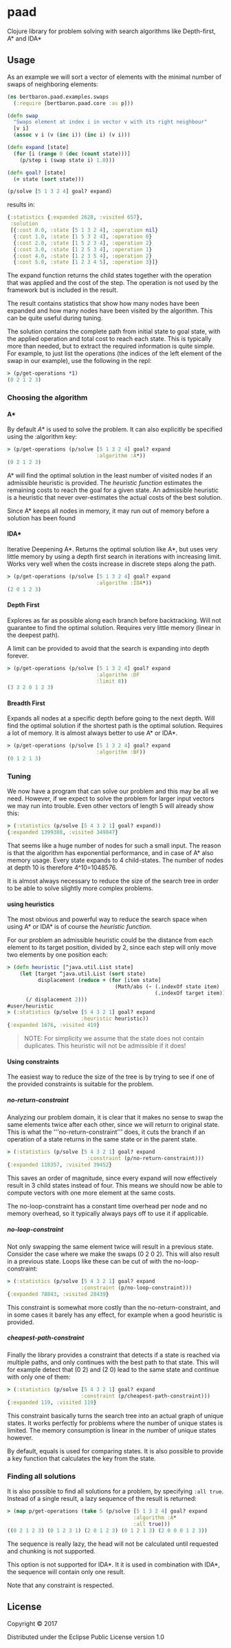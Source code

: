 # paad

Clojure library for problem solving with search algorithms like Depth-first, A\* and IDA\*

## Usage

As an example we will sort a vector of elements with the minimal number of swaps
of neighboring elements:

```clojure
(ns bertbaron.paad.examples.swaps
  (:require [bertbaron.paad.core :as p]))

(defn swap
  "Swaps element at index i in vector v with its right neighbour"
  [v i]
  (assoc v i (v (inc i)) (inc i) (v i)))

(defn expand [state]
  (for [i (range 0 (dec (count state)))]
    (p/step i (swap state i) 1.0)))

(defn goal? [state]
  (= state (sort state)))

(p/solve [5 1 3 2 4] goal? expand) 
```
results in:
```clojure
{:statistics {:expanded 2628, :visited 657},
 :solution
 [{:cost 0.0, :state [5 1 3 2 4], :operation nil}
  {:cost 1.0, :state [1 5 3 2 4], :operation 0}
  {:cost 2.0, :state [1 5 2 3 4], :operation 2}
  {:cost 3.0, :state [1 2 5 3 4], :operation 1}
  {:cost 4.0, :state [1 2 3 5 4], :operation 2}
  {:cost 5.0, :state [1 2 3 4 5], :operation 3}]}
```

The expand function returns the child states together with the operation that was applied
and the cost of the step. The operation is not used by the framework but is included in
the result.

The result contains statistics that show how many nodes have been expanded and how many 
nodes have been visited by the algorithm. This can be quite useful during tuning.

The solution contains the complete path from initial state to goal state, with the applied
operation and total cost to reach each state. This is typically more than needed, but to
extract the required information is quite simple. For example, to just list the operations
(the indices of the left element of the swap in our example), use the following in the repl:

```clojure
> (p/get-operations *1)
(0 2 1 2 3)
```

### Choosing the algorithm

#### A*
 
By default *A** is used to solve the problem. It can also explicitly be specified using
the :algorithm key:

```clojure
> (p/get-operations (p/solve [5 1 3 2 4] goal? expand
                             :algorithm :A*))
(0 2 1 2 3)   
```

A* will find the optimal solution in the least number of visited nodes if an admissible
heuristic is provided. The *heuristic function* estimates the remaining costs to reach
the goal for a given state. An admissible heuristic is a heuristic that never over-estimates
the actual costs of the best solution.

Since A* keeps all nodes in memory, it may run out of memory before a solution has been
found

#### IDA*

Iterative Deepening A*. Returns the optimal solution like A*, but uses
very little memory by using a depth first search in iterations with increasing limit. Works very well when the costs increase in discrete steps along the path.

```clojure
> (p/get-operations (p/solve [5 1 3 2 4] goal? expand
                             :algorithm :IDA*))
(2 0 1 2 3)
```
    
#### Depth First

Explores as far as possible along each branch before backtracking. Will not guarantee to
find the optimal solution. Requires very little memory (linear in the deepest path).

A limit can be provided to avoid that the search is expanding into depth forever.

```clojure
> (p/get-operations (p/solve [5 1 3 2 4] goal? expand
                             :algorithm :DF
                             :limit 8))
(3 3 2 0 1 2 3)
```

#### Breadth First

Expands all nodes at a specific depth before going to the next
depth. Will find the optimal solution if the shortest path is the optimal solution.
Requires a lot of memory. It is almost always better to use A* or IDA*.

```clojure
> (p/get-operations (p/solve [5 1 3 2 4] goal? expand
                             :algorithm :BF))
(0 1 2 1 3)
```

### Tuning

We now have a program that can solve our problem and this may be all we need. However, if we
expect to solve the problem for larger input vectors we may run into trouble. Even other
vectors of length 5 will already show this:

```clojure
> (:statistics (p/solve [5 4 3 2 1] goal? expand))  
{:expanded 1399388, :visited 349847}
```
    
That seems like a huge number of nodes for such a small input. The reason is that the algorithm
has exponential performance, and in case of A* also memory usage. Every state expands to 4 child-states.
The number of nodes at depth 10 is therefore 4^10=1048576.

It is almost always necessary to reduce the size of the search tree in order to be able to solve
slightly more complex problems. 

#### using heuristics

The most obvious and powerful way to reduce the search space when using A\* or IDA\* is of course the *heuristic function*.

For our problem an admissible heuristic could be the distance from each element to its target position,
divided by 2, since each step will only move two elements by one position each:

```clojure
> (defn heuristic [^java.util.List state]
    (let [target ^java.util.List (sort state)
          displacement (reduce + (for [item state]
                                   (Math/abs (- (.indexOf state item)
                                                (.indexOf target item)))))]
      (/ displacement 2)))
#user/heuristic
> (:statistics (p/solve [5 4 3 2 1] goal? expand
                        :heuristic heuristic))
{:expanded 1676, :visited 419} 
```
> NOTE: For simplicity we assume that the state does not contain duplicates. This heuristic will not be
> admissible if it does!


#### Using constraints

The easiest way to reduce the size of the tree is by trying to see if one of the provided constraints
is suitable for the problem.

##### no-return-constraint

Analyzing our problem domain, it is clear that it makes no sense to swap the same elements twice after
each other, since we will return to original state. This is what the '''no-return-constraint''' does,
it cuts the branch if an operation of a state returns in the same state or in the parent state.

```clojure
> (:statistics (p/solve [5 4 3 2 1] goal? expand
                          :constraint (p/no-return-constraint)))
{:expanded 118357, :visited 39452}
```

This saves an order of magnitude, since every expand will now effectively result in 3 child states
instead of four. This means we should now be able to compute vectors with one more element at the
same costs.

The no-loop-constraint has a constant time overhead per node and no memory overhead, so it typically
always pays off to use it if applicable.

##### no-loop-constraint

Not only swapping the same element twice will result in a previous state. Consider the case where
we make the swaps (0 2 0 2). This will also result in a previous state. Loops like these can be cut
of with the no-loop-constraint:

```clojure
> (:statistics (p/solve [5 4 3 2 1] goal? expand
                        :constraint (p/no-loop-constraint)))
{:expanded 78843, :visited 28439}
```

This constraint is somewhat more costly than the no-return-constraint, and in some cases it barely has
any effect, for example when a good heuristic is provided.

##### cheapest-path-constraint

Finally the library provides a constraint that detects if a state is reached via multiple paths, and
only continues with the best path to that state. This will for example detect that (0 2) and (2 0)
lead to the same state and continue with only one of them:

```clojure
> (:statistics (p/solve [5 4 3 2 1] goal? expand
                        :constraint (p/cheapest-path-constraint)))
{:expanded 119, :visited 119}
```
    
This constraint basically turns the search tree into an actual graph of unique states. It works perfectly
for problems where the number of unique states is limited. The memory consumption is linear in
the number of unique states however.

By default, equals is used for comparing states. It is also possible to provide a key function that
calculates the key from the state.

### Finding all solutions

It is also possible to find all solutions for a problem, by specifying ```:all true```. Instead
of a single result, a lazy sequence of the result is returned:

```clojure
> (map p/get-operations (take 5 (p/solve [5 1 3 2 4] goal? expand
                                         :algorithm :A*
                                         :all true)))
((0 2 1 2 3) (0 1 2 3 1) (2 0 1 2 3) (0 1 2 1 3) (2 0 0 0 1 2 3))
```

The sequence is really lazy, the head will not be calculated until requested
and chunking is not supported. 

This option is not supported for IDA*. It it is used in combination with
IDA*, the sequence will contain only one result.

Note that any constraint is respected.

## License

Copyright © 2017

Distributed under the Eclipse Public License version 1.0
